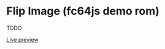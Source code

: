 # Flip Image (fc64js demo rom)

TODO

[Live preview](https://theinvader360.github.io/fc64js/rom/demo/flip-image/)

